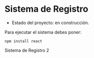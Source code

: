<h1>Sistema de Registro</h1>

- Estado del proyecto: en construcción.

Para ejecutar el sistema debes poner:

```npm install react```

Sistema de Registro 2
